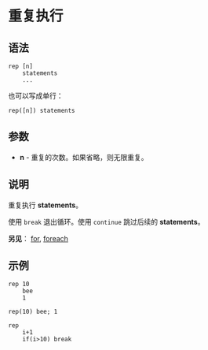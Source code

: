 # 重复执行

## 语法

```qm
rep [n]
    statements
    ...
```

也可以写成单行：

```qm
rep([n]) statements
```

## 参数

- **n** - 重复的次数。如果省略，则无限重复。

## 说明

重复执行 **statements**。

使用 `break` 退出循环。使用 `continue` 跳过后续的 **statements**。

**另见**： [for](IDP_FOR.md), [foreach](IDP_FOREACH.md)

## 示例

```qm
rep 10
    bee
    1

rep(10) bee; 1

rep
    i+1
    if(i>10) break
```